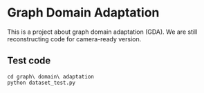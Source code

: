 # Graph Domain Adaptation
This is a project about graph domain adaptation (GDA). We are still reconstructing code for camera-ready version.

## Test code
    cd graph\ domain\ adaptation
    python dataset_test.py
